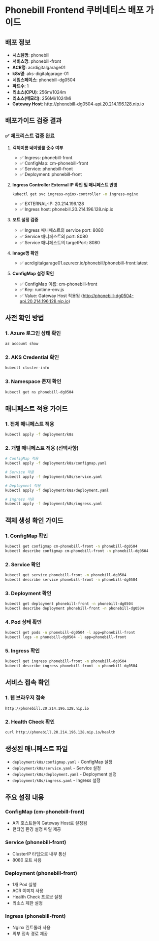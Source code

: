 # Phonebill Frontend 쿠버네티스 배포 가이드

## 배포 정보

- **시스템명**: phonebill
- **서비스명**: phonebill-front
- **ACR명**: acrdigitalgarage01
- **k8s명**: aks-digitalgarage-01
- **네임스페이스**: phonebill-dg0504
- **파드수**: 1
- **리소스(CPU)**: 256m/1024m
- **리소스(메모리)**: 256Mi/1024Mi
- **Gateway Host**: http://phonebill-dg0504-api.20.214.196.128.nip.io

## 배포가이드 검증 결과

### ✅ 체크리스트 검증 완료

1. **객체이름 네이밍룰 준수 여부**
   - ✅ Ingress: phonebill-front
   - ✅ ConfigMap: cm-phonebill-front
   - ✅ Service: phonebill-front
   - ✅ Deployment: phonebill-front

2. **Ingress Controller External IP 확인 및 매니페스트 반영**
   ```bash
   kubectl get svc ingress-nginx-controller -n ingress-nginx
   ```
   - ✅ EXTERNAL-IP: 20.214.196.128
   - ✅ Ingress host: phonebill.20.214.196.128.nip.io

3. **포트 설정 검증**
   - ✅ Ingress 매니페스트의 service port: 8080
   - ✅ Service 매니페스트의 port: 8080
   - ✅ Service 매니페스트의 targetPort: 8080

4. **Image명 확인**
   - ✅ acrdigitalgarage01.azurecr.io/phonebill/phonebill-front:latest

5. **ConfigMap 설정 확인**
   - ✅ ConfigMap 이름: cm-phonebill-front
   - ✅ Key: runtime-env.js
   - ✅ Value: Gateway Host 적용됨 (http://phonebill-dg0504-api.20.214.196.128.nip.io)

## 사전 확인 방법

### 1. Azure 로그인 상태 확인
```bash
az account show
```

### 2. AKS Credential 확인
```bash
kubectl cluster-info
```

### 3. Namespace 존재 확인
```bash
kubectl get ns phonebill-dg0504
```

## 매니페스트 적용 가이드

### 1. 전체 매니페스트 적용
```bash
kubectl apply -f deployment/k8s
```

### 2. 개별 매니페스트 적용 (선택사항)
```bash
# ConfigMap 적용
kubectl apply -f deployment/k8s/configmap.yaml

# Service 적용
kubectl apply -f deployment/k8s/service.yaml

# Deployment 적용
kubectl apply -f deployment/k8s/deployment.yaml

# Ingress 적용
kubectl apply -f deployment/k8s/ingress.yaml
```

## 객체 생성 확인 가이드

### 1. ConfigMap 확인
```bash
kubectl get configmap cm-phonebill-front -n phonebill-dg0504
kubectl describe configmap cm-phonebill-front -n phonebill-dg0504
```

### 2. Service 확인
```bash
kubectl get service phonebill-front -n phonebill-dg0504
kubectl describe service phonebill-front -n phonebill-dg0504
```

### 3. Deployment 확인
```bash
kubectl get deployment phonebill-front -n phonebill-dg0504
kubectl describe deployment phonebill-front -n phonebill-dg0504
```

### 4. Pod 상태 확인
```bash
kubectl get pods -n phonebill-dg0504 -l app=phonebill-front
kubectl logs -n phonebill-dg0504 -l app=phonebill-front
```

### 5. Ingress 확인
```bash
kubectl get ingress phonebill-front -n phonebill-dg0504
kubectl describe ingress phonebill-front -n phonebill-dg0504
```

## 서비스 접속 확인

### 1. 웹 브라우저 접속
```
http://phonebill.20.214.196.128.nip.io
```

### 2. Health Check 확인
```bash
curl http://phonebill.20.214.196.128.nip.io/health
```

## 생성된 매니페스트 파일

- `deployment/k8s/configmap.yaml` - ConfigMap 설정
- `deployment/k8s/service.yaml` - Service 설정
- `deployment/k8s/deployment.yaml` - Deployment 설정
- `deployment/k8s/ingress.yaml` - Ingress 설정

## 주요 설정 내용

### ConfigMap (cm-phonebill-front)
- API 호스트들이 Gateway Host로 설정됨
- 런타임 환경 설정 파일 제공

### Service (phonebill-front)
- ClusterIP 타입으로 내부 통신
- 8080 포트 사용

### Deployment (phonebill-front)
- 1개 Pod 실행
- ACR 이미지 사용
- Health Check 프로브 설정
- 리소스 제한 설정

### Ingress (phonebill-front)
- Nginx 컨트롤러 사용
- 외부 접속 경로 제공